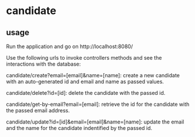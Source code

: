 # candidate

## usage

Run the application and go on http://localhost:8080/

Use the following urls to invoke controllers methods and see the interactions with the database:

candidate/create?email=[email]&name=[name]: create a new candidate with an auto-generated id and email and name as passed values.

candidate/delete?id=[id]: delete the candidate with the passed id.

candidate/get-by-email?email=[email]: retrieve the id for the candidate with the passed email address.

candidate/update?id=[id]&email=[email]&name=[name]: update the email and the name for the candidate indentified by the passed id.
